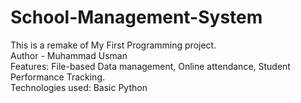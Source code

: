 # School-Management-System
This is a remake of My First Programming project.
<br>
Author - Muhammad Usman
<br>
Features: File-based Data management, Online attendance, Student Performance Tracking.
<br>
Technologies used: Basic Python
<br>

